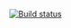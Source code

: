 [![Build status](https://ci.appveyor.com/api/projects/status/qyyk68b4wyvnap28?svg=true)](https://ci.appveyor.com/project/by4enkova/postmanecho-hw)

